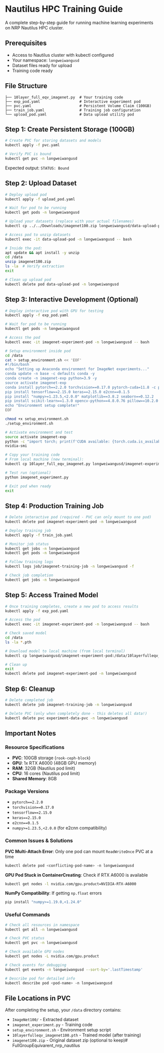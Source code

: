 # Nautilus HPC Training Guide

A complete step-by-step guide for running machine learning experiments on NRP Nautilus HPC cluster.

## Prerequisites
- Access to Nautilus cluster with kubectl configured
- Your namespace: `longweiwangusd`
- Dataset files ready for upload
- Training code ready

## File Structure
```
├── 10layer_full_eqv_imagenet.py  # Your training code
├── exp_pod.yaml                  # Interactive experiment pod
├── pvc.yaml                      # Persistent Volume Claim (100GB)
├── train_job.yaml                # Training job configuration
└── upload_pod.yaml               # Data upload utility pod
```

## Step 1: Create Persistent Storage (100GB)

```bash
# Create PVC for storing datasets and models
kubectl apply -f pvc.yaml

# Verify PVC is bound
kubectl get pvc -n longweiwangusd
```

Expected output: `STATUS: Bound`

## Step 2: Upload Dataset

```bash
# Deploy upload pod
kubectl apply -f upload_pod.yaml

# Wait for pod to be running
kubectl get pods -n longweiwangusd

# Upload your datasets (replace with your actual filenames)
kubectl cp ../../Downloads/imagenet100.zip longweiwangusd/data-upload-pod:/data/

# Access pod to unzip datasets
kubectl exec -it data-upload-pod -n longweiwangusd -- bash

# Inside the pod:
apt update && apt install -y unzip
cd /data
unzip imagenet100.zip
ls -la  # Verify extraction
exit

# Clean up upload pod
kubectl delete pod data-upload-pod -n longweiwangusd
```

## Step 3: Interactive Development (Optional)

```bash
# Deploy interactive pod with GPU for testing
kubectl apply -f exp_pod.yaml

# Wait for pod to be running
kubectl get pods -n longweiwangusd

# Access the pod
kubectl exec -it imagenet-experiment-pod -n longweiwangusd -- bash

# Setup environment inside pod
cd /data
cat > setup_environment.sh << 'EOF'
#!/bin/bash
echo "Setting up Anaconda environment for ImageNet experiments..."
conda update -n base -c defaults conda -y
conda create -n imagenet-exp python=3.9 -y
source activate imagenet-exp
conda install pytorch==2.2.0 torchvision==0.17.0 pytorch-cuda=11.8 -c pytorch -c nvidia -y
pip install tensorflow==2.15.0 keras==2.15.0 e2cnn==0.1.5
pip install "numpy>=1.23.5,<2.0.0" matplotlib==3.8.2 seaborn==0.12.2
pip install scikit-learn==1.3.0 opencv-python==4.8.0.76 pillow==10.2.0
echo "Environment setup complete!"
EOF

chmod +x setup_environment.sh
./setup_environment.sh

# Activate environment and test
source activate imagenet-exp
python -c "import torch; print(f'CUDA available: {torch.cuda.is_available()}')"
nvidia-smi

# Copy your training code
# From local machine (new terminal):
kubectl cp 10layer_full_eqv_imagenet.py longweiwangusd/imagenet-experiment-pod:/data/imagenet_experiment.py

# Test run (optional)
python imagenet_experiment.py

# Exit pod when ready
exit
```

## Step 4: Production Training Job

```bash
# Delete interactive pod (required - PVC can only mount to one pod)
kubectl delete pod imagenet-experiment-pod -n longweiwangusd

# Deploy training job
kubectl apply -f train_job.yaml

# Monitor job status
kubectl get jobs -n longweiwangusd
kubectl get pods -n longweiwangusd

# Follow training logs
kubectl logs job/imagenet-training-job -n longweiwangusd -f

# Check job completion
kubectl get jobs -n longweiwangusd
```

## Step 5: Access Trained Model

```bash
# Once training completes, create a new pod to access results
kubectl apply -f exp_pod.yaml

# Access the pod
kubectl exec -it imagenet-experiment-pod -n longweiwangusd -- bash

# Check saved model
cd /data
ls -la *.pth

# Download model to local machine (from local terminal)
kubectl cp longweiwangusd/imagenet-experiment-pod:/data/10layerfulleqv_imagenet100.pth ./trained_model.pth

# Clean up
exit
kubectl delete pod imagenet-experiment-pod -n longweiwangusd
```

## Step 6: Cleanup

```bash
# Delete completed job
kubectl delete job imagenet-training-job -n longweiwangusd

# Delete PVC (only when completely done - this deletes all data!)
kubectl delete pvc experiment-data-pvc -n longweiwangusd
```

## Important Notes

### Resource Specifications
- **PVC**: 100GB storage (`rook-ceph-block`)
- **GPU**: 1x RTX A6000 (48GB GPU memory)
- **RAM**: 32GB (Nautilus pod limit)
- **CPU**: 16 cores (Nautilus pod limit)
- **Shared Memory**: 8GB

### Package Versions
- `pytorch==2.2.0`
- `torchvision==0.17.0`
- `tensorflow==2.15.0`
- `keras==2.15.0`
- `e2cnn==0.1.5`
- `numpy>=1.23.5,<2.0.0` (for e2cnn compatibility)

### Common Issues & Solutions

**PVC Multi-Attach Error**: Only one pod can mount `ReadWriteOnce` PVC at a time
```bash
kubectl delete pod <conflicting-pod-name> -n longweiwangusd
```

**GPU Pod Stuck in ContainerCreating**: Check if RTX A6000 is available
```bash
kubectl get nodes -l nvidia.com/gpu.product=NVIDIA-RTX-A6000
```

**NumPy Compatibility**: If getting `np.float` errors
```bash
pip install "numpy>=1.19.0,<1.24.0"
```

### Useful Commands

```bash
# Check all resources in namespace
kubectl get all -n longweiwangusd

# Check PVC status
kubectl get pvc -n longweiwangusd

# Check available GPU nodes
kubectl get nodes -L nvidia.com/gpu.product

# Check events for debugging
kubectl get events -n longweiwangusd --sort-by='.lastTimestamp'

# Describe pod for detailed info
kubectl describe pod <pod-name> -n longweiwangusd
```

## File Locations in PVC

After completing the setup, your `/data` directory contains:
- `ImageNet100/` - Extracted dataset
- `imagenet_experiment.py` - Training code  
- `setup_environment.sh` - Environment setup script
- `10layerfulleqv_imagenet100.pth` - Trained model (after training)
- `imagenet100.zip` - Original dataset zip (optional to keep)# FullGroupEquivarent_nrp_nautilus
